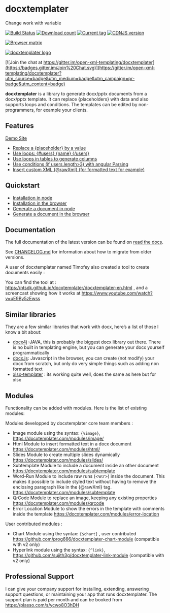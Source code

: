 

docxtemplater
=============

Change work with variable

[![Build Status](https://travis-ci.org/open-xml-templating/docxtemplater.svg?branch=master&style=flat)](https://travis-ci.org/open-xml-templating/docxtemplater) [![Download count](https://img.shields.io/npm/dm/docxtemplater.svg?style=flat)](https://www.npmjs.org/package/docxtemplater) [![Current tag](https://img.shields.io/npm/v/docxtemplater.svg?style=flat)](https://www.npmjs.org/package/docxtemplater) [![CDNJS version](https://img.shields.io/cdnjs/v/docxtemplater.svg)](https://cdnjs.com/libraries/docxtemplater)

[![Browser matrix](https://saucelabs.com/browser-matrix/jsninja.svg)](https://saucelabs.com/u/jsninja)

[![docxtemplater logo](https://raw.githubusercontent.com/open-xml-templating/docxtemplater/master/logo-small.png)](https://docxtemplater.com/)

[![Join the chat at https://gitter.im/open-xml-templating/docxtemplater](https://badges.gitter.im/Join%20Chat.svg)](https://gitter.im/open-xml-templating/docxtemplater?utm_source=badge&utm_medium=badge&utm_campaign=pr-badge&utm_content=badge)

**docxtemplater** is a library to generate docx/pptx documents from a docx/pptx template. It can replace {placeholders} with data and also supports loops and conditions. The templates can be edited by non-programmers, for example your clients.

Features
--------

[Demo Site](https://docxtemplater.com/demo)

-	<a href="https://docxtemplater.com/demo#simple">Replace a {placeholder} by a value</a>
-	<a href="https://docxtemplater.com/demo#loops">Use loops: {#users} {name} {/users} </a>
-	<a href="https://docxtemplater.com/demo#loop-table">Use loops in tables to generate columns</a>
-	<a href="https://docxtemplater.com/demo#conditions">Use conditions (if users.length>3) with angular Parsing</a>
-	<a href="https://docxtemplater.com/demo#xml-insertion">Insert custom XML {@rawXml} (for formatted text for example)</a>

Quickstart
----------

-	[Installation in node](https://docxtemplater.readthedocs.io/en/latest/installation.html#node)
-	[Installation in the browser](https://docxtemplater.readthedocs.io/en/latest/installation.html#browser)
-	[Generate a document in node](https://docxtemplater.readthedocs.io/en/latest/generate.html#node)
-	[Generate a document in the browser](https://docxtemplater.readthedocs.io/en/latest/generate.html#browser)

Documentation
-------------

The full documentation of the latest version can be found on [read the docs](http://docxtemplater.readthedocs.io/en/latest/).

See [CHANGELOG.md](CHANGELOG.md) for information about how to migrate from older versions.

A user of docxtemplater named Timofey also created a tool to create documents easily :

You can find the tool at : https://ntsdk.github.io/docxtemplater/docxtemplater-en.html , and a screencast showing how it works at https://www.youtube.com/watch?v=uE9By5zEwss

Similar libraries
-----------------

They are a few similar libraries that work with docx, here’s a list of those I know a bit about:

-	[docx4j](https://www.docx4java.org/trac/docx4j) :JAVA, this is probably the biggest docx library out there. There is no built in templating engine, but you can generate your docx yourself programmatically
-	[docx.js](https://github.com/stephen-hardy/DOCX.js): Javascript in the browser, you can create (not modify) your docx from scratch, but only do very simple things such as adding non formatted text
-	[xlsx-templater](https://github.com/optilude/xlsx-template) : its working quite well, does the same as here but for xlsx

Modules
-------

Functionality can be added with modules. Here is the list of existing modules:

Modules developped by docxtemplater core team members :

-	Image module using the syntax: `{%image}`, https://docxtemplater.com/modules/image/
-	Html Module to insert formatted text in a docx document https://docxtemplater.com/modules/html/
-	Slides Module to create multiple slides dynamically https://docxtemplater.com/modules/slides/
-	Subtemplate Module to include a document inside an other document https://docxtemplater.com/modules/subtemplate
-	Word-Run Module to include raw runs (<w:r>) inside the document. This makes it possible to include styled text without having to remove the enclosing paragraph like in the {@rawXml} tag. https://docxtemplater.com/modules/subtemplate
-	QrCode Module to replace an image, keeping any existing properties https://docxtemplater.com/modules/qrcode
-	Error Location Module to show the errors in the template with comments inside the template https://docxtemplater.com/modules/error-location

User contributed modules :

-	Chart Module using the syntax: `{$chart}` , user contributed https://github.com/prog666/docxtemplater-chart-module (compatible with v2 only)
-	Hyperlink module using the syntax: `{^link}`, https://github.com/sujith3g/docxtemplater-link-module (compatible with v2 only)

Professional Support
--------------------

I can give your company support for installing, extending, answering support questions, or maintaining your app that runs docxtemplater. The support plan is paid per month and can be booked from https://plasso.com/s/ycwo8O3hDH

